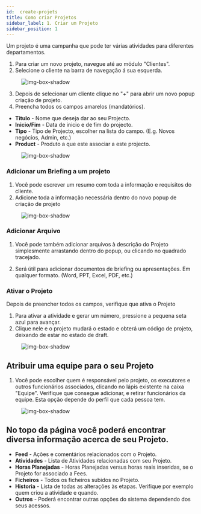 ```yaml
---
id:  create-projets
title: Como criar Projetos
sidebar_label: 1. Criar um Projeto
sidebar_position: 1
---
```



Um projeto é uma campanha que pode ter várias atividades para diferentes departamentos.

1. Para criar um novo projeto, navegue até ao módulo "Clientes".
2. Selecione o cliente na barra de navegação á sua esquerda.

<figure>

![img-box-shadow](/img/university/project-management/project-management-lesson1-1.png)
<figcaption></figcaption>
</figure>

3. Depois de selecionar um cliente clique no "+" para abrir um novo popup criação de projeto.
4. Preencha todos os campos amarelos (mandatórios).

- **Titulo** - Nome que deseja dar ao seu Projecto.
- **Inicio/Fim** - Data de inicio e de fim do projecto.
- **Tipo** - Tipo de Projecto, escolher na lista do campo. (E.g. Novos negócios, Admin, etc.)
- **Product** - Produto a que este associar a este projecto.

<figure>

![img-box-shadow](/img/university/project-management/project-management-lesson1-2.png)
<figcaption></figcaption>
</figure>

### Adicionar um Briefing a um projeto

1. Você pode escrever um resumo com toda a informação e requisitos do cliente.
2. Adicione toda a informação necessária dentro do novo popup de criação de projeto

<figure>

![img-box-shadow](/img/university/project-management/project-management-lesson1-3.png)
<figcaption></figcaption>
</figure>

### Adicionar Arquivo

1. Você pode também adicionar arquivos à descrição do Projeto simplesmente arrastando dentro do popup, ou clicando no quadrado tracejado.

2. Será útil para adicionar documentos de briefing ou apresentações. Em qualquer formato. (Word, PPT, Excel, PDF, etc.)

### Ativar o Projeto

Depois de preencher todos os campos, verifique que ativa o Projeto

1. Para ativar a atividade e gerar um número, pressione a pequena seta azul para avançar.
2. Clique nele e o projeto mudará o estado e obterá um código de projeto, deixando de estar no estado de draft.

<figure>

![img-box-shadow](/img/university/project-management/project-management-lesson1-4.png)
<figcaption></figcaption>
</figure>

## Atribuir uma equipe para o seu Projeto

1. Você pode escolher quem é responsável pelo projeto, os executores e outros funcionários associados, clicando no lápis existente na caixa "Equipe". Verifique que consegue adicionar, e retirar funcionários da equipe. Esta opção depende do perfil que cada pessoa tem.

<figure>

![img-box-shadow](/img/university/project-management/project-management-lesson1-5.png)
<figcaption></figcaption>
</figure>


## No topo da página você poderá encontrar diversa informação acerca de seu Projeto.

- **Feed** - Ações e comentários relacionados com o Projeto.
- **Atividades** - Lista de Atividades relacionadas com seu Projeto.
- **Horas Planejadas** - Horas Planejadas versus horas reais inseridas, se o Projeto for associado a Fees.
- **Ficheiros** - Todos os ficheiros subidos no Projeto.
- **Historia** - Lista de todas as alterações às etapas. Verifique por exemplo quem criou a atividade e quando.
- **Outros** - Poderá encontrar outras opções do sistema dependendo dos seus acessos.
